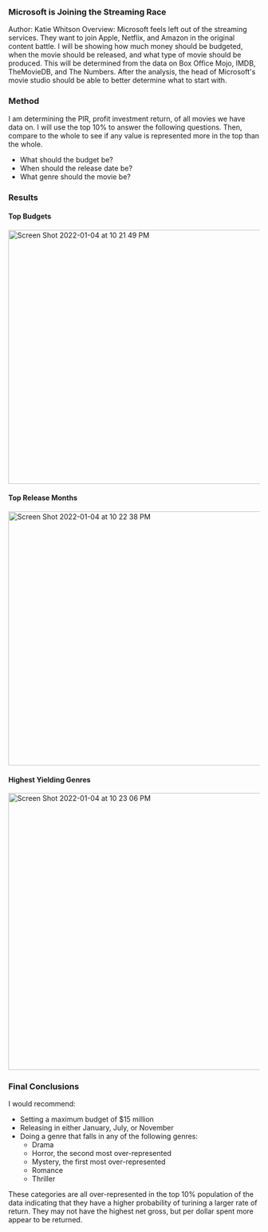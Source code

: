 ### Microsoft is Joining the Streaming Race
Author: Katie Whitson
Overview: Microsoft feels left out of the streaming services. They want to join Apple, Netflix, and Amazon in the original content battle. I will be showing how much money should be budgeted, when the movie should be released, and what type of movie should be produced. This will be determined from the data on Box Office Mojo, IMDB, TheMovieDB, and The Numbers. After the analysis, the head of Microsoft's movie studio should be able to better determine what to start with.
### Method
I am determining the PIR, profit investment return, of all movies we have data on. I will use the top 10% to answer the following questions. Then, compare to the whole to see if any value is represented more in the top than the whole.
- What should the budget be?
- When should the release date be?
- What genre should the movie be?
### Results
#### Top Budgets
<img width="508" alt="Screen Shot 2022-01-04 at 10 21 49 PM" src="https://user-images.githubusercontent.com/89313495/148160290-5104c812-a323-4451-a6bf-67ca0f62d9ac.png">

#### Top Release Months
<img width="508" alt="Screen Shot 2022-01-04 at 10 22 38 PM" src="https://user-images.githubusercontent.com/89313495/148160503-5a31d42a-a381-4e6e-9546-53901ce54022.png">

#### Highest Yielding Genres
<img width="554" alt="Screen Shot 2022-01-04 at 10 23 06 PM" src="https://user-images.githubusercontent.com/89313495/148160593-2f376805-cb97-4c0a-9207-0cc37d6c81e4.png">

### Final Conclusions
I would recommend:
- Setting a maximum budget of $15 million
- Releasing in either January, July, or November
- Doing a genre that falls in any of the following genres:
   - Drama
   - Horror, the second most over-represented
   - Mystery, the first most over-represented
   - Romance
   - Thriller

These categories are all over-represented in the top 10% population of the data indicating that they have a higher probability of turining a larger rate of return. They may not have the highest net gross, but per dollar spent more appear to be returned.

